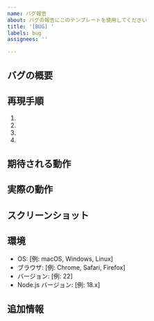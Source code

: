 ```yaml
---
name: バグ報告
about: バグの報告にこのテンプレートを使用してください
title: '[BUG] '
labels: bug
assignees: ''

---
```


## バグの概要
<!-- バグの簡潔な説明を記入してください -->

## 再現手順
1. 
2. 
3. 
4. 

## 期待される動作
<!-- 本来どのように動作すべきか説明してください -->

## 実際の動作
<!-- 実際にどのような動作が発生したか説明してください -->

## スクリーンショット
<!-- 該当する場合、スクリーンショットを追加してください -->

## 環境
- OS: [例: macOS, Windows, Linux]
- ブラウザ: [例: Chrome, Safari, Firefox]
- バージョン: [例: 22]
- Node.js バージョン: [例: 18.x]

## 追加情報
<!-- その他の関連情報があれば記入してください -->